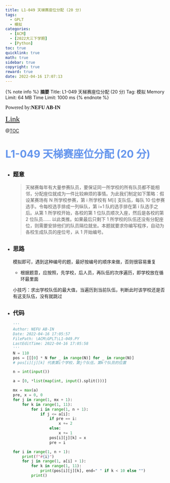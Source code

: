 ```yaml
---
title: L1-049 天梯赛座位分配 (20 分)
tags:
  - GPLT
  - 模拟
categories:
  - [ACM]
  - [2022大三下学期]
  - [Python]
toc: true
quicklink: true
math: true
sidebar: true
copyright: true
reward: true
date: 2022-04-16 17:07:13
---
```



{% note info %}
**摘要**
Title: L1-049 天梯赛座位分配 (20 分)
Tag: 模拟
Memory Limit: 64 MB
Time Limit: 1000 ms
{% endnote %}
<!-- more -->

<font size=3 face=楷体>Powered by:**NEFU AB-IN**</font>

<font color=#FFA500 size=5 face=楷体>[Link](https://pintia.cn/problem-sets/994805046380707840/problems/994805081289900032)</font>

@[TOC](文章目录)

# <font color=#6495ED size=6>L1-049 天梯赛座位分配 (20 分)</font>

* ## <font size=4 face=粗体>题意</font>

  >天梯赛每年有大量参赛队员，要保证同一所学校的所有队员都不能相邻，分配座位就成为一件比较麻烦的事情。为此我们制定如下策略：假设某赛场有 N 所学校参赛，第 i 所学校有 M[i] 支队伍，每队 10 位参赛选手。令每校选手排成一列纵队，第 i+1 队的选手排在第 i 队选手之后。从第 1 所学校开始，各校的第 1 位队员顺次入座，然后是各校的第 2 位队员…… 以此类推。如果最后只剩下 1 所学校的队伍还没有分配座位，则需要安排他们的队员隔位就坐。本题就要求你编写程序，自动为各校生成队员的座位号，从 1 开始编号。

* ## <font size=4 face=粗体>思路</font>

  模拟即可，遇到这种编号的题，最好按编号的顺序来做，否则很容易重复
    * 根据题意，应按照，先学校，后人员，再队伍的次序遍历，即学校放在循环最里面

  小技巧：求出学校队伍的最大值，当遍历到当前队伍，判断此时该学校还是否有这支队伍，没有就跳过

* ## <font size=4 face=粗体>代码</font>

  ```python
  '''
  Author: NEFU AB-IN
  Date: 2022-04-16 17:05:57
  FilePath: \ACM\GPLT\L1-049.PY
  LastEditTime: 2022-04-16 17:05:58
  '''
  N = 110
  pos = [[[0] * N for _ in range(N)] for _ in range(N)]
  # pos[i][j][k] 代表第i个学校，第j个队伍，第k个队员的位置

  n = int(input())

  a = [0, *list(map(int, input().split()))]

  mx = max(a)
  pre, x = 0, 0
  for j in range(1, mx + 1):
      for k in range(1, 11):
          for i in range(1, n + 1):
              if j <= a[i]:
                  if pre == i:
                      x += 2
                  else:
                      x += 1
                  pos[i][j][k] = x
                  pre = i

  for i in range(1, n + 1):
      print(f"#{i}")
      for j in range(1, a[i] + 1):
          for k in range(1, 11):
              print(pos[i][j][k], end=" " if k < 10 else "")
          print()
  ```